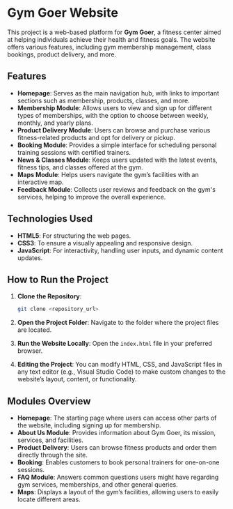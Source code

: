 # Gym Goer Website

This project is a web-based platform for **Gym Goer**, a fitness center aimed at helping individuals achieve their health and fitness goals. The website offers various features, including gym membership management, class bookings, product delivery, and more.

## Features
- **Homepage**: Serves as the main navigation hub, with links to important sections such as membership, products, classes, and more.
- **Membership Module**: Allows users to view and sign up for different types of memberships, with the option to choose between weekly, monthly, and yearly plans.
- **Product Delivery Module**: Users can browse and purchase various fitness-related products and opt for delivery or pickup.
- **Booking Module**: Provides a simple interface for scheduling personal training sessions with certified trainers.
- **News & Classes Module**: Keeps users updated with the latest events, fitness tips, and classes offered at the gym.
- **Maps Module**: Helps users navigate the gym’s facilities with an interactive map.
- **Feedback Module**: Collects user reviews and feedback on the gym's services, helping to improve the overall experience.

## Technologies Used
- **HTML5**: For structuring the web pages.
- **CSS3**: To ensure a visually appealing and responsive design.
- **JavaScript**: For interactivity, handling user inputs, and dynamic content updates.

## How to Run the Project

1. **Clone the Repository**:
   ```bash
   git clone <repository_url>
   ```

2. **Open the Project Folder**:
   Navigate to the folder where the project files are located.

3. **Run the Website Locally**:
   Open the `index.html` file in your preferred browser.

4. **Editing the Project**:
   You can modify HTML, CSS, and JavaScript files in any text editor (e.g., Visual Studio Code) to make custom changes to the website’s layout, content, or functionality.

## Modules Overview

- **Homepage**: The starting page where users can access other parts of the website, including signing up for membership.
- **About Us Module**: Provides information about Gym Goer, its mission, services, and facilities.
- **Product Delivery**: Users can browse fitness products and order them directly through the site.
- **Booking**: Enables customers to book personal trainers for one-on-one sessions.
- **FAQ Module**: Answers common questions users might have regarding gym services, memberships, and other general queries.
- **Maps**: Displays a layout of the gym’s facilities, allowing users to easily locate different areas.
